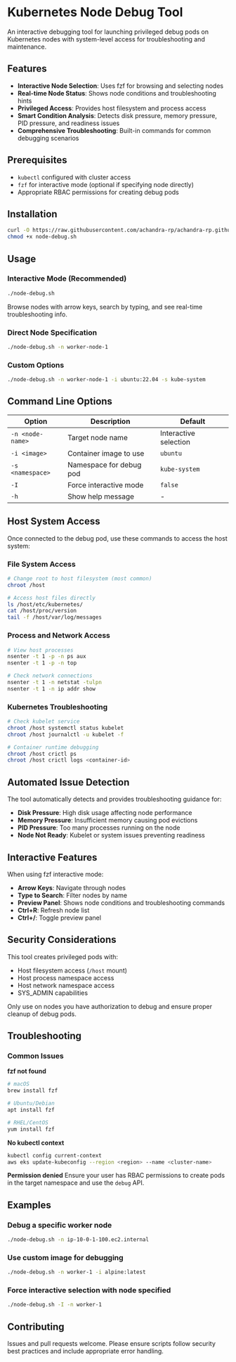 # Kubernetes Node Debug Tool

An interactive debugging tool for launching privileged debug pods on Kubernetes nodes with system-level access for troubleshooting and maintenance.

## Features

- **Interactive Node Selection**: Uses fzf for browsing and selecting nodes
- **Real-time Node Status**: Shows node conditions and troubleshooting hints
- **Privileged Access**: Provides host filesystem and process access
- **Smart Condition Analysis**: Detects disk pressure, memory pressure, PID pressure, and readiness issues
- **Comprehensive Troubleshooting**: Built-in commands for common debugging scenarios

## Prerequisites

- `kubectl` configured with cluster access
- `fzf` for interactive mode (optional if specifying node directly)
- Appropriate RBAC permissions for creating debug pods

## Installation

```bash
curl -O https://raw.githubusercontent.com/achandra-rp/achandra-rp.github.io/refs/heads/main/k8s-node-debug.sh
chmod +x node-debug.sh
```

## Usage

### Interactive Mode (Recommended)
```bash
./node-debug.sh
```
Browse nodes with arrow keys, search by typing, and see real-time troubleshooting info.

### Direct Node Specification
```bash
./node-debug.sh -n worker-node-1
```

### Custom Options
```bash
./node-debug.sh -n worker-node-1 -i ubuntu:22.04 -s kube-system
```

## Command Line Options

| Option | Description | Default |
|--------|-------------|---------|
| `-n <node-name>` | Target node name | Interactive selection |
| `-i <image>` | Container image to use | `ubuntu` |
| `-s <namespace>` | Namespace for debug pod | `kube-system` |
| `-I` | Force interactive mode | `false` |
| `-h` | Show help message | - |

## Host System Access

Once connected to the debug pod, use these commands to access the host system:

### File System Access
```bash
# Change root to host filesystem (most common)
chroot /host

# Access host files directly
ls /host/etc/kubernetes/
cat /host/proc/version
tail -f /host/var/log/messages
```

### Process and Network Access
```bash
# View host processes
nsenter -t 1 -p -n ps aux
nsenter -t 1 -p -n top

# Check network connections
nsenter -t 1 -n netstat -tulpn
nsenter -t 1 -n ip addr show
```

### Kubernetes Troubleshooting
```bash
# Check kubelet service
chroot /host systemctl status kubelet
chroot /host journalctl -u kubelet -f

# Container runtime debugging
chroot /host crictl ps
chroot /host crictl logs <container-id>
```

## Automated Issue Detection

The tool automatically detects and provides troubleshooting guidance for:

- **Disk Pressure**: High disk usage affecting node performance
- **Memory Pressure**: Insufficient memory causing pod evictions
- **PID Pressure**: Too many processes running on the node
- **Node Not Ready**: Kubelet or system issues preventing readiness

## Interactive Features

When using fzf interactive mode:

- **Arrow Keys**: Navigate through nodes
- **Type to Search**: Filter nodes by name
- **Preview Panel**: Shows node conditions and troubleshooting commands
- **Ctrl+R**: Refresh node list
- **Ctrl+/**: Toggle preview panel

## Security Considerations

This tool creates privileged pods with:
- Host filesystem access (`/host` mount)
- Host process namespace access
- Host network namespace access
- SYS_ADMIN capabilities

Only use on nodes you have authorization to debug and ensure proper cleanup of debug pods.

## Troubleshooting

### Common Issues

**fzf not found**
```bash
# macOS
brew install fzf

# Ubuntu/Debian
apt install fzf

# RHEL/CentOS
yum install fzf
```

**No kubectl context**
```bash
kubectl config current-context
aws eks update-kubeconfig --region <region> --name <cluster-name>
```

**Permission denied**
Ensure your user has RBAC permissions to create pods in the target namespace and use the `debug` API.

## Examples

### Debug a specific worker node
```bash
./node-debug.sh -n ip-10-0-1-100.ec2.internal
```

### Use custom image for debugging
```bash
./node-debug.sh -n worker-1 -i alpine:latest
```

### Force interactive selection with node specified
```bash
./node-debug.sh -I -n worker-1
```

## Contributing

Issues and pull requests welcome. Please ensure scripts follow security best practices and include appropriate error handling.

